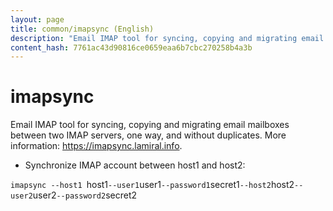 ```yaml
---
layout: page
title: common/imapsync (English)
description: "Email IMAP tool for syncing, copying and migrating email mailboxes between two IMAP servers, one way, and without duplicates."
content_hash: 7761ac43d90816ce0659eaa6b7cbc270258b4a3b
---
```

# imapsync

Email IMAP tool for syncing, copying and migrating email mailboxes between two IMAP servers, one way, and without duplicates.
More information: <https://imapsync.lamiral.info>.

- Synchronize IMAP account between host1 and host2:

`imapsync --host1 `<span class="tldr-var badge badge-pill bg-dark-lm bg-white-dm text-white-lm text-dark-dm font-weight-bold">host1</span>` --user1 `<span class="tldr-var badge badge-pill bg-dark-lm bg-white-dm text-white-lm text-dark-dm font-weight-bold">user1</span>` --password1 `<span class="tldr-var badge badge-pill bg-dark-lm bg-white-dm text-white-lm text-dark-dm font-weight-bold">secret1</span>` --host2 `<span class="tldr-var badge badge-pill bg-dark-lm bg-white-dm text-white-lm text-dark-dm font-weight-bold">host2</span>` --user2 `<span class="tldr-var badge badge-pill bg-dark-lm bg-white-dm text-white-lm text-dark-dm font-weight-bold">user2</span>` --password2 `<span class="tldr-var badge badge-pill bg-dark-lm bg-white-dm text-white-lm text-dark-dm font-weight-bold">secret2</span>
